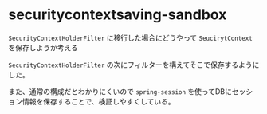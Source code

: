 # securitycontextsaving-sandbox

`SecurityContextHolderFilter` に移行した場合にどうやって `SeucirytContext` を保存しようか考える

`SecurityContextHolderFilter` の次にフィルターを構えてそこで保存するようにした。

また、通常の構成だとわかりにくいので `spring-session` を使ってDBにセッション情報を保存することで、検証しやすくしている。
